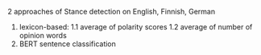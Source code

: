 2 approaches of Stance detection on English, Finnish, German
1. lexicon-based: 
1.1 average of polarity scores
1.2 average of number of opinion words
2. BERT sentence classification
